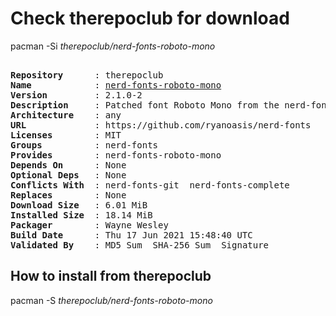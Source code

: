 # Check therepoclub for download

pacman -Si *therepoclub/nerd-fonts-roboto-mono*

<div class="highlight"><pre class="highlight"><text>
<b>Repository</b>      : therepoclub
<b>Name</b>            : <a href="../../x86_64/nerd-fonts-roboto-mono-2.1.0-2-any.pkg.tar.zst">nerd-fonts-roboto-mono</a>
<b>Version</b>         : 2.1.0-2
<b>Description</b>     : Patched font Roboto Mono from the nerd-fonts library
<b>Architecture</b>    : any
<b>URL</b>             : https://github.com/ryanoasis/nerd-fonts
<b>Licenses</b>        : MIT
<b>Groups</b>          : nerd-fonts
<b>Provides</b>        : nerd-fonts-roboto-mono
<b>Depends On</b>      : None
<b>Optional Deps</b>   : None
<b>Conflicts With</b>  : nerd-fonts-git  nerd-fonts-complete
<b>Replaces</b>        : None
<b>Download Size</b>   : 6.01 MiB
<b>Installed Size</b>  : 18.14 MiB
<b>Packager</b>        : Wayne Wesley <wayne6324@gmail.com>
<b>Build Date</b>      : Thu 17 Jun 2021 15:48:40 UTC
<b>Validated By</b>    : MD5 Sum  SHA-256 Sum  Signature
</text></pre></div>

## How to install from therepoclub

pacman -S *therepoclub/nerd-fonts-roboto-mono*
